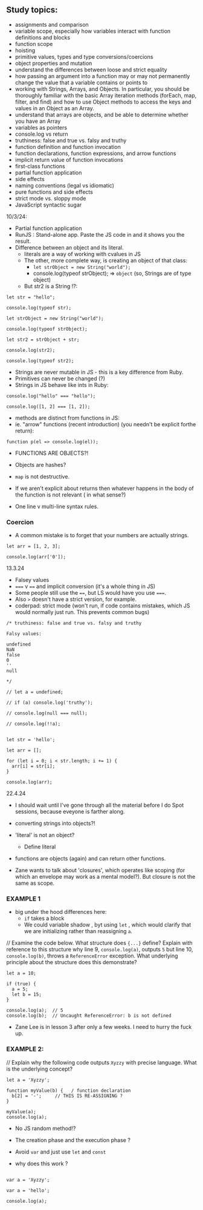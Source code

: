 ## Study topics:

- assignments and comparison
- variable scope, especially how variables interact with function definitions and blocks
- function scope
- hoisting
- primitive values, types and type conversions/coercions
- object properties and mutation
- understand the differences between loose and strict equality
- how passing an argument into a function may or may not permanently change the value that a variable contains or points to
- working with Strings, Arrays, and Objects. In particular, you should be thoroughly familiar with the basic Array iteration methods (forEach, map, filter, and find) and how to use Object methods to access the keys and values in an Object as an Array.
- understand that arrays are objects, and be able to determine whether you have an Array
- variables as pointers
- console.log vs return
- truthiness: false and true vs. falsy and truthy
- function definition and function invocation
- function declarations, function expressions, and arrow functions
- implicit return value of function invocations
- first-class functions
- partial function application
- side effects
- naming conventions (legal vs idiomatic)
- pure functions and side effects
- strict mode vs. sloppy mode
- JavaScript syntactic sugar

10/3/24:

- Partial function application
- RunJS : Stand-alone app. Paste the JS code in and it shows you the result.
- Difference between an object and its literal.
  - literals are a way of working with cvalues in JS
  - The other, more complete way, is creating an object of that class:
    - `let strObject = new String("world");`
    - console.log(typeof strObject); => `object` (so, Strings are of type object)
  - But str2 is a String !?:

```
let str = "hello";

console.log(typeof str);

let strObject = new String("world");

console.log(typeof strObject);

let str2 = strObject + str;

console.log(str2);

console.log(typeof str2);
```

- Strings are never mutable in JS - this is a key difference from Ruby.
- Primitives can never be changed (?)
- Strings in JS behave like ints in Ruby:

```
console.log("hello" === "hello");

console.log([1, 2] === [1, 2]);
```

- methods are distinct from functions in JS:
- ie. "arrow" functions (recent introduction) (you needn't be explicit forthe return): 

```
function p(el => console.log(el));
```

- FUNCTIONS ARE OBJECTS?!
- Objects are hashes?

- `map` is not destructive.
- If we aren't explicit about returns then whatever happens in the body of the function is not relevant ( in what sense?)
- One line v multi-line syntax rules.


### Coercion

- A common mistake is to forget that your numbers are actually strings.

```
let arr = [1, 2, 3];

console.log(arr['0']);
```


13.3.24

- Falsey values
- `===` v `==` and implicit conversion (it's a whole thing in JS)
- Some people still use the `==`, but LS would have you use `===`.
- Also `>` doesn't have a strict version, for example. 
- coderpad: strict mode (won't run, if code contains mistakes, which JS would normally just run. This prevents common bugs)

```
/* truthiness: false and true vs. falsy and truthy

Falsy values:

undefined
NaN
false
0
''
null

*/

// let a = undefined;

// if (a) console.log('truthy');

// console.log(null === null);

// console.log(!!a);


let str = 'hello';

let arr = [];

for (let i = 0; i < str.length; i += 1) {
  arr[i] = str[i];
}

console.log(arr);
```


22.4.24

- I should wait until I've gone through all the material before I do Spot sessions, because eveyone is farther along.

- converting strings into objects?!
- 'literal' is not an object?
  - Define literal
- functions are objects (again) and can return other functions. 
- Zane wants to talk about 'closures', which operates like scoping (for which an envelope may work as a mental model?). But closure is not the same as scope. 

### EXAMPLE 1

- big under the hood differences here:
  - `if` takes a block
  - We could variable shadow , byt using `let` , which would clarify that we are initializing rather than reassigning `a`.


// Examine the code below. What structure does `{...}` define? Explain with reference to this structure why line 9, `console.log(a)`, outputs `5` but line 10, `console.log(b)`, throws a `ReferenceError` exception. What underlying principle about the structure does this demonstrate?


```
let a = 10;

if (true) {
  a = 5;
  let b = 15;
}

console.log(a);  // 5
console.log(b);  // Uncaught ReferenceError: b is not defined
```

- Zane Lee is in lesson 3 after only a few weeks. I need to hurry the fuck up.

### EXAMPLE 2:

// Explain why the following code outputs `Xyzzy` with precise language. What is the underlying concept?

```
let a = 'Xyzzy';

function myValue(b) {   / function declaration
  b[2] = '-';     // THIS IS RE-ASSIGNING ?
}

myValue(a);
console.log(a);

```

- No JS random method!?

- The creation phase and the execution phase ?
- Avoid `var` and just use `let` and `const`

- why does this work ? 
```

var a = 'Xyzzy';

var a = 'hello';

console.log(a);

```

